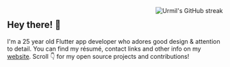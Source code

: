 <img alt="Urmil's GitHub streak" align="right" src="http://github-readme-streak-stats.herokuapp.com?user=urmilshroff&hide_border=true&currStreakLabel=000000&ring=316dca&fire=316dca">

## Hey there! :wave:

I'm a 25 year old Flutter app developer who adores good design & attention to detail. You can find my résumé, contact links and other info on my [website](https://urmilshroff.tech/). Scroll :point_down: for my open source projects and contributions!
